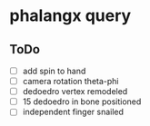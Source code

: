 # phalangx query

## ToDo
* [ ] add spin to hand
* [ ] camera rotation theta-phi
* [ ] dedoedro vertex remodeled
* [ ] 15 dedoedro in bone positioned
* [ ] independent finger snailed
